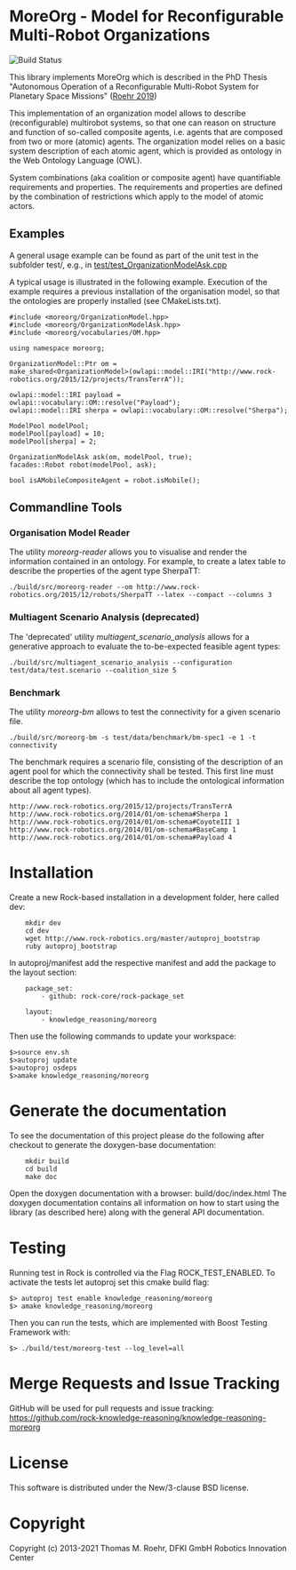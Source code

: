 # MoreOrg - Model for Reconfigurable Multi-Robot Organizations
![Build Status](https://github.com/rock-knowledge-reasoning/knowledge-reasoning-moreorg/workflows/test/badge.svg)

This library implements MoreOrg which is described in the PhD Thesis
"Autonomous Operation of a Reconfigurable Multi-Robot System for Planetary Space
Missions" ([Roehr 2019](http://nbn-resolving.de/urn:nbn:de:gbv:46-00107698-18))

This implementation of an organization model allows to describe (reconfigurable)
multirobot systems, so that one can reason on structure and function of so-called composite agents,
i.e. agents that are composed from two or more (atomic) agents.
The organization model relies on a basic system
description of each atomic agent, which is provided as ontology in the Web Ontology Language (OWL).

System combinations (aka coalition or composite agent) have quantifiable
requirements and properties. The requirements and properties are defined by the combination of
restrictions which apply to the model of atomic actors.

## Examples
A general usage example can be found as part of the unit test in the subfolder
test/, e.g., in [test/test_OrganizationModelAsk.cpp](test/test_OrganizationModelAsk)

A typical usage is illustrated in the following example.
Execution of the example requires a previous installation of the organisation
model, so that the ontologies are properly installed (see CMakeLists.txt).

```
#include <moreorg/OrganizationModel.hpp>
#include <moreorg/OrganizationModelAsk.hpp>
#include <moreorg/vocabularies/OM.hpp>

using namespace moreorg;

OrganizationModel::Ptr om =
make_shared<OrganizationModel>(owlapi::model::IRI("http://www.rock-robotics.org/2015/12/projects/TransTerrA"));

owlapi::model::IRI payload = owlapi::vocabulary::OM::resolve("Payload");
owlapi::model::IRI sherpa = owlapi::vocabulary::OM::resolve("Sherpa");

ModelPool modelPool;
modelPool[payload] = 10;
modelPool[sherpa] = 2;

OrganizationModelAsk ask(om, modelPool, true);
facades::Robot robot(modelPool, ask);

bool isAMobileCompositeAgent = robot.isMobile();
```

## Commandline Tools

### Organisation Model Reader
The utility *moreorg-reader* allows you to visualise and render the
information contained in an ontology.
For example, to create a latex table to describe the properties of the agent
type SherpaTT:
```
./build/src/moreorg-reader --om http://www.rock-robotics.org/2015/12/robots/SherpaTT --latex --compact --columns 3
```

### Multiagent Scenario Analysis (deprecated)
The 'deprecated' utility *multiagent_scenario_analysis* allows for a generative
approach to evaluate the to-be-expected feasible agent types:
```
./build/src/multiagent_scenario_analysis --configuration test/data/test.scenario --coalition_size 5
```

### Benchmark
The utility *moreorg-bm* allows to test the connectivity
for a given scenario file.

```
./build/src/moreorg-bm -s test/data/benchmark/bm-spec1 -e 1 -t connectivity
```

The benchmark requires a scenario file, consisting of the description of an
agent pool for which the connectivity shall be tested.
This first line must describe the top ontology (which has to include the
ontological information about all agent types).

```
http://www.rock-robotics.org/2015/12/projects/TransTerrA
http://www.rock-robotics.org/2014/01/om-schema#Sherpa 1
http://www.rock-robotics.org/2014/01/om-schema#CoyoteIII 1
http://www.rock-robotics.org/2014/01/om-schema#BaseCamp 1
http://www.rock-robotics.org/2014/01/om-schema#Payload 4
```

# Installation

Create a new Rock-based installation in a development folder, here called dev:
```
    mkdir dev
    cd dev
    wget http://www.rock-robotics.org/master/autoproj_bootstrap
    ruby autoproj_bootstrap
```

In autoproj/manifest add the respective manifest and add the package to the layout section:
```
    package_set:
        - github: rock-core/rock-package_set

    layout:
        - knowledge_reasoning/moreorg
```

Then use the following commands to update your workspace:
```
$>source env.sh
$>autoproj update
$>autoproj osdeps
$>amake knowledge_reasoning/moreorg
```

# Generate the documentation

To see the documentation of this project please do the following after checkout to generate the doxygen-base documentation:

```
    mkdir build
    cd build
    make doc
```

Open the doxygen documentation with a browser: build/doc/index.html The doxygen documentation contains all information on how to start using the library (as described here) along with the general API documentation.


# Testing

Running test in Rock is controlled via the Flag ROCK_TEST_ENABLED. To activate the tests let autoproj set this cmake build flag:
```
$> autoproj test enable knowledge_reasoning/moreorg
$> amake knowledge_reasoning/moreorg
```

Then you can run the tests, which are implemented with Boost Testing Framework with:
```
$> ./build/test/moreorg-test --log_level=all
```

# Merge Requests and Issue Tracking

GitHub will be used for pull requests and issue tracking: https://github.com/rock-knowledge-reasoning/knowledge-reasoning-moreorg

# License

This software is distributed under the New/3-clause BSD license.

# Copyright

Copyright (c) 2013-2021 Thomas M. Roehr, DFKI GmbH Robotics Innovation Center
